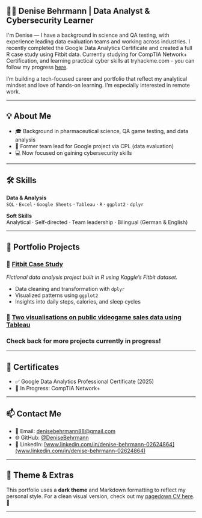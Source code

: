 ## 👩‍💻 Denise Behrmann | Data Analyst & Cybersecurity Learner

I'm Denise — I have a background in science and QA testing, with experience leading data evaluation teams and working across industries. I recently completed the Google Data Analytics Certificate and created a full R case study using Fitbit data. Currently studying for CompTIA Network+ Certification, and learning practical cyber skills at tryhackme.com - you can follow my progress [here](https://tryhackme.com/p/denisebehrmann).

I’m building a tech-focused career and portfolio that reflect my analytical mindset and love of hands-on learning. I’m especially interested in remote work.

---

## 💡 About Me
- 🎓 Background in pharmaceutical science, QA game testing, and data analysis
- 🧪 Former team lead for Google project via CPL (data evaluation)
- 💻 Now focused on gaining cybersecurity skills

---

## 🛠️ Skills

**Data & Analysis**  
`SQL` · `Excel` · `Google Sheets` · `Tableau` · `R` · `ggplot2` · `dplyr`

**Soft Skills**  
Analytical · Self-directed · Team leadership · Bilingual (German & English)

---

## 📁 Portfolio Projects

### 🔹 [Fitbit Case Study](https://rpubs.com/H_exe/1326257)
*Fictional data analysis project built in R using Kaggle’s Fitbit dataset.*  
- Data cleaning and transformation with `dplyr`
- Visualized patterns using `ggplot2`
- Insights into daily steps, calories, and sleep cycles

### 🔹 [Two visualisations on public videogame sales data using Tableau](https://public.tableau.com/app/profile/hexe/viz/GameSales_17513967623470/Dashboard2)

### Check back for more projects currently in progress!
---

## 📜 Certificates
- ✅ Google Data Analytics Professional Certificate (2025)
- 🔐 In Progress: CompTIA Network+

---

## 📫 Contact Me
- 📧 Email: denisebehrmann88@gmail.com  
- 🌐 GitHub: [@DeniseBehrmann](https://github.com/DeniseBehrmann)  
- 💼 LinkedIn: [www.linkedin.com/in/denise-behrmann-02624864](www.linkedin.com/in/denise-behrmann-02624864)

---

## 🖤 Theme & Extras
This portfolio uses a **dark theme** and Markdown formatting to reflect my personal style. For a clean visual version, check out my [pagedown CV here](https://denisebehrmann.github.io/Denise_CV/). 🎨

---
